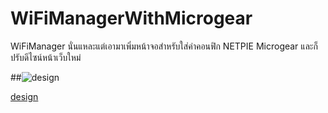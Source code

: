 # WiFiManagerWithMicrogear
WiFiManager นั่นแหละแต่เอามาเพิ่มหน้าจอสำหรับใส่ค่าคอนฟิก NETPIE Microgear และก็ปรับดีไซน์หน้าเว็บใหม่

##![design](https://lh3.googleusercontent.com/0OoHP9L_DOytjsFMuW8yPsFt6Qmdb1tV1edWVTB4KZrCDo0ISgR6rq9KD0v-1HKDpaaVDTEgBkaesTMWHVv5fPimxUHE6GVH9hvwybbei0oNDaPt5ycrGXTXYaydsUg7YBIzGSFANf6Sl40G2jzdcLvpatAIu5ENQOqEKkclPsIwXuDx6plFDZWPeHEbxfAszhSuIg2DC7kToaEhZyyH35oJ20yVaOotfzdzENU3u-eZcUbxIgoWHffrd3_RPQ_8UYA6nVbMxlo_kK0IK0UcIo6w0YqPHHXnTBE3xNttDP0e6sQwzhMoUIZ2HcNkqc242yGKou3BlqbEbx2BSlfjt46Cxs0WGkjQ8HdFQu8kY8HRrSpI2ukkXMdbacWy8qy1EO05E6kKqh2hN50fRAbaCLjtbXU7_jPAJW_zkGmEijphCzHQ_6NoJlGrYHYW9MF7qWipsiBGj365FnRUCuk1Lmm2q7PoTGe4_6MBC-V_DqZkbkRhTTmm557wje2I5pPdGgTkzUg3o_jc2IcW8J37RNuH9rsa57tgwm8CUo7nvKtPI0Yi6tQDz5nmOn_zNFtZDvb08mlVSAu079hUDRBXnUClsDL83CUBzGEYvFv8hOyF5wQn5upYjtLl2zjZQG38psenAVV5KOqljscyTpumEppvYD63_ifICUpd=w504-h893-no)

[design](https://lh3.googleusercontent.com/Nd9Ujtur39weaT41I_zbtbBL23zs5qW-jm10cyER8vgIUyXxG3y1hc4MuVOH4OGLwjoPVroBtjjp1Fm5rE1G-4FfzqC7Db0EZYpJ34r1jZ325aOSNWFVc0PEFlip9CkvRtNXBU6JYyElLSji_4-2i8-jthZxRUwrkEpWvjqlQDgiTKrosT4LPZsF0Dcm_jUcETdbg20Nnvi7-LoiaEU64vspYzEl9IZootNDUOLQ8kA0OlHhNRB_r5dCi80tB6rw_N-EMO5_ca57xyMRlE5dr-qEWU0toPSHNmppdquCsJmkjrcpIyhijNfkqIxCJyDMBwAPVTzbP8Bafaf9p58Y6xxgtUzm0_-KncFJa94p1PZkpRK7Od2gAVrS45g52VCHt7BuQcXJ_rFzr-ro63_sETm-XpjKN_cQyvUdx-g5R-PnJeCXe5mwXdsty9Q1N8QLNYWX3Tw2-9Wl1-Cg5rcB-1wEk6GTWJTr_6RmO0DJmQxwMMFFdQ63po5cm7nSY0d4hWwRqKv4YHD7ixvJuEhPjOLKfXPhnguzqb8YfVTSzbGxma8FHQbMs05pv6pJCTLAHD1JEHvdpBIzN-H0qN_0UWOS7zPHRzvoiGVlaURasIYWKbkkzeZX9qc3Q_9UUYlcrBUtmmtqqh7EUhsf-Kv6EiPkF_WFaR4MGBd-=w504-h893-no)
